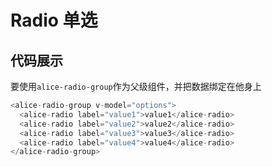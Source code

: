 # Radio 单选

## 代码展示
要使用`alice-radio-group`作为父级组件，并把数据绑定在他身上
```javascript
<alice-radio-group v-model="options">
  <alice-radio label="value1">value1</alice-radio>
  <alice-radio label="value2">value2</alice-radio>
  <alice-radio label="value3">value3</alice-radio>
  <alice-radio label="value4">value4</alice-radio>
</alice-radio-group>
```
